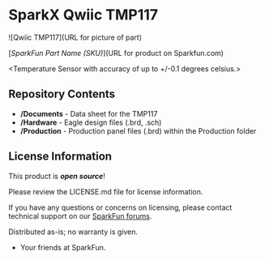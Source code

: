 SparkX Qwiic TMP117
========================================

![Qwiic TMP117](URL for picture of part)

[*SparkFun Part Name (SKU)*](URL for product on Sparkfun.com)

<Temperature Sensor with accuracy of up to +/-0.1 degrees celsius.>

Repository Contents
-------------------

* **/Documents** - Data sheet for the TMP117
* **/Hardware** - Eagle design files (.brd, .sch)
* **/Production** - Production panel files (.brd) within the Production folder


License Information
-------------------

This product is _**open source**_! 

Please review the LICENSE.md file for license information. 

If you have any questions or concerns on licensing, please contact technical support on our [SparkFun forums](https://forum.sparkfun.com/viewforum.php?f=152).

Distributed as-is; no warranty is given.

- Your friends at SparkFun.

_<COLLABORATION CREDIT>_
